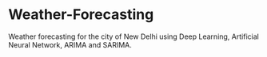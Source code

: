 # Weather-Forecasting
Weather forecasting for the city of New Delhi using Deep Learning, Artificial Neural Network, ARIMA and SARIMA.
